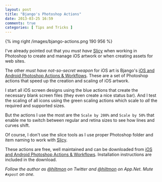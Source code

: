 ```yaml
---
layout: post
title: "Bjango's Photoshop Actions"
date: 2013-03-25 16:59
comments: true
categories: [ Tips and Tricks ]
---
```


{% img right /images/bjango-actions.png 190 956 %}

I've already pointed out that you *must have* [Slicy](https://hiltmon.com/blog/2012/07/11/slicy-photoshop-artwork/) when working in Photoshop to create and manage iOS artwork or when creating assets for web sites.

The other *must have not-so-secret weapon* for iOS art is Bjango's [iOS and Android Photoshop Actions & Workflows](http://bjango.com/articles/actions/). These are a set of Photoshop actions that speed up the creation and scaling of iOS artwork.

I start all iOS screen designs using the blue actions that create the necessary blank screen files (they even create a nice status bar). And I test the scaling of all icons using the green scaling actions which scale to *all* the required and supported sizes.

But the actions I use the most are the `Scale by 200%` and `Scale by 50%` that enable me to switch between regular and retina sizes to see how lines and curves shift.

Of course, I don't use the slice tools as I use proper Photoshop folder and item naming to work with [Slicy](https://hiltmon.com/blog/2012/07/11/slicy-photoshop-artwork/).

These actions are free, well maintained and can be downloaded from [iOS and Android Photoshop Actions & Workflows](http://bjango.com/articles/actions/). Installation instructions are included in the download.

*Follow the author as [@hiltmon](http://https://twitter.com/hiltmon) on Twitter and [@hiltmon](http://alpha.app.net/hiltmon) on App.Net. Mute `#xpost` on one.*